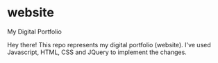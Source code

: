 # website
My Digital Portfolio


Hey there! This repo represents my digital portfolio (website). I've used Javascript, HTML, CSS and JQuery to implement the changes. 
